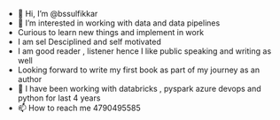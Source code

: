 - 👋 Hi, I’m @bssulfikkar
- 👀 I’m interested in working with data and data pipelines
- Curious to learn new things and implement in work
- I am sel Desciplined and self motivated
- I am good reader , listener hence I like public speaking and writing as well
- Looking forward to write my first book as part of my journey as an author
- 💞️ I have been working with databricks , pyspark azure devops and python for last 4 years
- 📫 How to reach me 4790495585

<!---
bssulfikkar/bssulfikkar is a ✨ special ✨ repository because its `README.md` (this file) appears on your GitHub profile.
You can click the Preview link to take a look at your changes.
--->
